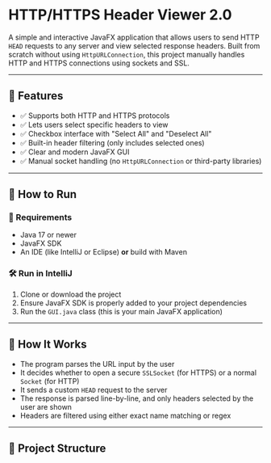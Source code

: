 # HTTP/HTTPS Header Viewer 2.0

A simple and interactive JavaFX application that allows users to send HTTP `HEAD` requests to any server and view selected response headers. Built from scratch without using `HttpURLConnection`, this project manually handles HTTP and HTTPS connections using sockets and SSL.

---

## 🧩 Features

- ✅ Supports both HTTP and HTTPS protocols  
- ✅ Lets users select specific headers to view  
- ✅ Checkbox interface with "Select All" and "Deselect All"  
- ✅ Built-in header filtering (only includes selected ones)  
- ✅ Clear and modern JavaFX GUI  
- ✅ Manual socket handling (no `HttpURLConnection` or third-party libraries)

---
## 🚀 How to Run

### 🔧 Requirements

- Java 17 or newer
- JavaFX SDK
- An IDE (like IntelliJ or Eclipse) **or** build with Maven

### 🛠️ Run in IntelliJ

1. Clone or download the project
2. Ensure JavaFX SDK is properly added to your project dependencies
3. Run the `GUI.java` class (this is your main JavaFX application)

---

## 🧠 How It Works

- The program parses the URL input by the user
- It decides whether to open a secure `SSLSocket` (for HTTPS) or a normal `Socket` (for HTTP)
- It sends a custom `HEAD` request to the server
- The response is parsed line-by-line, and only headers selected by the user are shown
- Headers are filtered using either exact name matching or regex

---

## 📁 Project Structure

